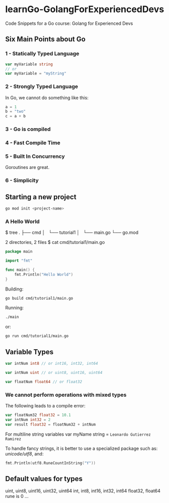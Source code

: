 # learnGo-GolangForExperiencedDevs
Code Snippets for a Go course: Golang for Experienced Devs

## Six Main Points about Go
### 1 - Statically Typed Language
```Go
var myVariable string
// or
var myVariable = "myString"
```

### 2 - Strongly Typed Language
In Go, we cannot do something like this:
```Go
a = 1
b = "two"
c = a + b
```

### 3 - Go is compiled
### 4 - Fast Compile Time
### 5 - Built In Concurrency
Goroutines are great.

### 6 - Simplicity


## Starting a new project

```bash
go mod init <project-name>
```

### A Hello World

$ tree
.
├── cmd
│   └── tutorial1
│       └── main.go
└── go.mod

2 directories, 2 files
$ cat cmd/tutorial1/main.go
```go
package main

import "fmt"

func main() {
    fmt.Println("Hello World")
}
```

Building:
```bash
go build cmd/tutorial1/main.go
```

Running:
```bash
./main
```
or:
```bash
go run cmd/tutorial1/main.go
```

## Variable Types
```go
var intNum int8 // or int16, int32, int64
```
```go
var intNum uint // or uint8, uint16, uint64 
```
```go
var floatNum float64 // or float32
```

### We cannot perform operations with mixed types
The following leads to a compile error:
```go
var floatNum32 float32 = 10.1
var intNum int32 = 2
var result float32 = floatNum32 + intNum
```

For multiline string variables
var myName string = `
Leonardo
Gutierrez
Ramirez
`

To handle fancy strings, it is better to use a specialized package such as: _unicode/utf8_, and:
```go
fmt.Println(utf8.RuneCountInString("Y"))
```

## Default values for types
uint, uint8, uint16, uint32, uint64
int, int8, int16, int32, int64
float32, float64
rune
is 0 ...
